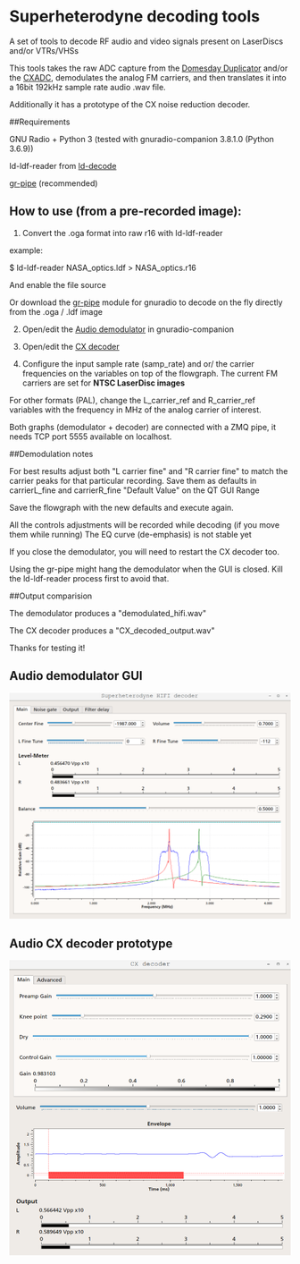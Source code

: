 # Superheterodyne decoding tools
A set of tools to decode RF audio and video signals present on LaserDiscs and/or VTRs/VHSs

This tools takes the raw ADC capture from the [Domesday Duplicator](https://www.domesday86.com/?page_id=978) and/or the [CXADC](https://github.com/happycube/cxadc-linux3),
demodulates the analog FM carriers, and then translates it into a 16bit 192kHz sample rate audio .wav file.

Additionally it has a prototype of the CX noise reduction decoder.


##Requirements

GNU Radio + Python 3 (tested with gnuradio-companion 3.8.1.0 (Python 3.6.9))

ld-ldf-reader from [ld-decode](https://github.com/happycube/ld-decode)

[gr-pipe](https://github.com/jolivain/gr-pipe) (recommended)

## How to use (from a pre-recorded image):

1) Convert the .oga format into raw r16 with ld-ldf-reader 

example: 

$ ld-ldf-reader NASA_optics.ldf > NASA_optics.r16

And enable the file source 

Or download the [gr-pipe](https://github.com/jolivain/gr-pipe) module for gnuradio to decode on the fly directly from the .oga / .ldf image

2) Open/edit the [Audio demodulator](/grc/Superheterodyne-HiFi_decoder.grc) in gnuradio-companion
3) Open/edit the [CX decoder](/grc/CX_decoder.grc) 

4) Configure the input sample rate (samp_rate) and or/ the carrier frequencies on the variables on top of the flowgraph.
The current FM carriers are set for **NTSC LaserDisc images**

For other formats (PAL), change the L_carrier_ref and R_carrier_ref variables with the
frequency in MHz of the analog carrier of interest.

Both graphs (demodulator + decoder) are connected with a ZMQ pipe, it needs TCP port 5555 available on localhost.


##Demodulation notes

For best results adjust both "L carrier fine" and "R carrier fine" to match 
the carrier peaks for that particular recording.
Save them as defaults in carrierL_fine and carrierR_fine "Default Value" on the
QT GUI Range 
 
Save the flowgraph with the new defaults and execute again.

All the controls adjustments will be recorded while decoding (if you move them while running)
The EQ curve (de-emphasis) is not stable yet

If you close the demodulator, you will need to restart the CX decoder too.

Using the gr-pipe might hang the demodulator when the GUI is closed. 
Kill the ld-ldf-reader process first to avoid that.


##Output comparision

The demodulator produces a "demodulated_hifi.wav"

The CX decoder produces a "CX_decoded_output.wav"

Thanks for testing it!

## Audio demodulator GUI

![Demodulator GUI](screenshots/sh_decoder.png)

## Audio CX decoder prototype

![CX Decoder GUI](screenshots/cx_decoder.png)

